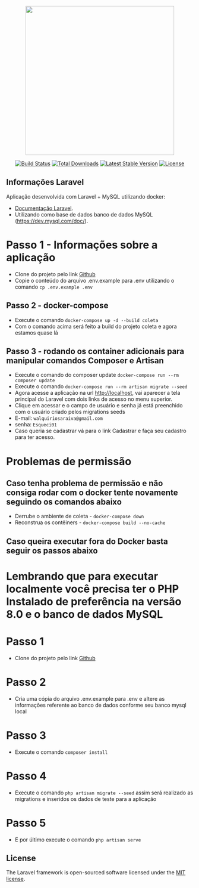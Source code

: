 <p align="center"><a href="https://laravel.com" target="_blank"><img src="https://raw.githubusercontent.com/laravel/art/master/logo-lockup/5%20SVG/2%20CMYK/1%20Full%20Color/laravel-logolockup-cmyk-red.svg" width="400"></a></p>

<p align="center">
<a href="https://travis-ci.org/laravel/framework"><img src="https://travis-ci.org/laravel/framework.svg" alt="Build Status"></a>
<a href="https://packagist.org/packages/laravel/framework"><img src="https://img.shields.io/packagist/dt/laravel/framework" alt="Total Downloads"></a>
<a href="https://packagist.org/packages/laravel/framework"><img src="https://img.shields.io/packagist/v/laravel/framework" alt="Latest Stable Version"></a>
<a href="https://packagist.org/packages/laravel/framework"><img src="https://img.shields.io/packagist/l/laravel/framework" alt="License"></a>
</p>

## Informações Laravel

Aplicação desenvolvida com Laravel + MySQL utilizando docker:

- [Documentação Laravel](https://laravel.com/docs/8.x).
- Utilizando como base de dados banco de dados MySQL (https://dev.mysql.com/doc/).

# Passo 1 - Informações sobre a aplicação
- Clone do projeto pelo link [Github](https://github.com/walquiriosaraiva/coleta.git)
- Copie o conteúdo do arquivo .env.example para .env utilizando o comando `cp .env.example .env`
## Passo 2 - docker-compose
- Execute o comando `docker-compose up -d --build coleta`
- Com o comando acima será feito a build do projeto coleta e agora estamos quase lá

## Passo 3 - rodando os container adicionais para manipular comandos Composer e Artisan
- Execute o comando do composer update `docker-compose run --rm composer update`
- Execute o comando `docker-compose run --rm artisan migrate --seed`
- Agora acesse a aplicação na url [http://localhost](http://localhost), vai aparecer a tela principal do Laravel com dois links de acesso no menu superior.
- Clique em acessar e o campo de usuário e senha já está preenchido com o usuário criado pelos migrations seeds
- E-mail: `walquiriosaraiva@gmail.com`
- senha: `Esqueci01`
- Caso queria se cadastrar vá para o link Cadastrar e faça seu cadastro para ter acesso.

# Problemas de permissão
## Caso tenha problema de permissão e não consiga rodar com o docker tente novamente seguindo os comandos abaixo
- Derrube o ambiente de coleta - `docker-compose down`
- Reconstrua os contêiners - `docker-compose build --no-cache`

## Caso queira executar fora do Docker basta seguir os passos abaixo
# Lembrando que para executar localmente você precisa ter o PHP Instalado de preferência na versão 8.0 e o banco de dados MySQL

# Passo 1
- Clone do projeto pelo link [Github](https://github.com/walquiriosaraiva/coleta.git)

# Passo 2
- Cria uma cópia do arquivo .env.example para .env e altere as informações referente ao banco de dados conforme seu banco mysql local

# Passo 3
- Execute o comando `composer install`

# Passo 4
- Execute o comando `php artisan migrate --seed` assim será realizado as migrations e inseridos os dados de teste para a aplicação

# Passo 5
- E por último execute o comando `php artisan serve`

## License

The Laravel framework is open-sourced software licensed under the [MIT license](https://opensource.org/licenses/MIT).
